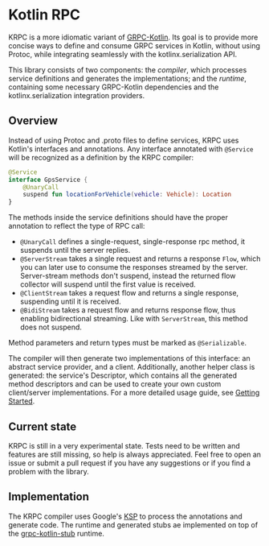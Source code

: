 # Kotlin RPC

KRPC is a more idiomatic variant of [GRPC-Kotlin](https://github.com/grpc/grpc-kotlin). Its goal is to provide more
concise ways to define and consume GRPC services in Kotlin, without using Protoc, while integrating seamlessly with the
kotlinx.serialization API.

This library consists of two components: the *compiler*, which processes service definitions and generates the
implementations; and the *runtime*, containing some necessary GRPC-Kotlin dependencies and the kotlinx.serialization
integration providers.

## Overview

Instead of using Protoc and .proto files to define services, KRPC uses Kotlin's interfaces and annotations. Any
interface annotated with `@Service` will be recognized as a definition by the KRPC compiler:

```kotlin
@Service
interface GpsService {
    @UnaryCall
    suspend fun locationForVehicle(vehicle: Vehicle): Location
}
```

The methods inside the service definitions should have the proper annotation to reflect the type of RPC call:

- `@UnaryCall` defines a single-request, single-response rpc method, it suspends until the server replies.
- `@ServerStream` takes a single request and returns a response `Flow`, which you can later use to consume the responses
  streamed by the server. Server-stream methods don't suspend, instead the returned flow collector will suspend until
  the first value is received.
- `@ClientStream` takes a request flow and returns a single response, suspending until it is received.
- `@BidiStream` takes a request flow and returns response flow, thus enabling bidirectional streaming. Like
  with `ServerStream`, this method does not suspend.

Method parameters and return types must be marked as `@Serializable`.

The compiler will then generate two implementations of this interface: an abstract service provider, and a client.
Additionally, another helper class is generated: the service's Descriptor, which contains all the generated method
descriptors and can be used to create your own custom client/server implementations. For a more detailed usage guide,
see [Getting Started](docs/Basic.md).

## Current state

KRPC is still in a very experimental state. Tests need to be written and features are still missing, so help is always
appreciated. Feel free to open an issue or submit a pull request if you have any suggestions or if you find a problem
with the library.

## Implementation

The KRPC compiler uses Google's [KSP](https://github.com/google/ksp) to process the annotations and generate code. The
runtime and generated stubs ae implemented on top of the [grpc-kotlin-stub](https://github.com/grpc/grpc-kotlin)
runtime.